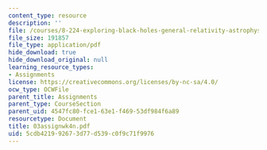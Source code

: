 ```yaml
---
content_type: resource
description: ''
file: /courses/8-224-exploring-black-holes-general-relativity-astrophysics-spring-2003/5cdb421992673d77d539c0f9c71f9976_03assignwk4n.pdf
file_size: 191857
file_type: application/pdf
hide_download: true
hide_download_original: null
learning_resource_types:
- Assignments
license: https://creativecommons.org/licenses/by-nc-sa/4.0/
ocw_type: OCWFile
parent_title: Assignments
parent_type: CourseSection
parent_uid: 4547fc80-fce1-63e1-f469-53df984f6a89
resourcetype: Document
title: 03assignwk4n.pdf
uid: 5cdb4219-9267-3d77-d539-c0f9c71f9976
---
```

